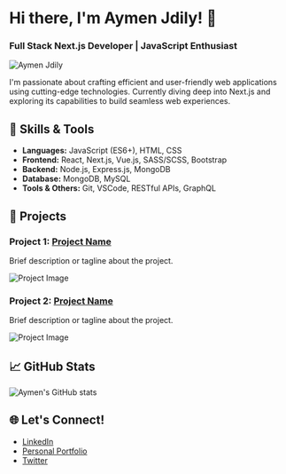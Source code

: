 # Hi there, I'm Aymen Jdily! 👋
### Full Stack Next.js Developer | JavaScript Enthusiast

![Aymen Jdily]([link-to-your-image.jpg](https://encrypted-tbn0.gstatic.com/images?q=tbn:ANd9GcQYvzbvHW34pv32OEmmyJqQVdy2wtLC4ftQGQ&usqp=CAU))

I'm passionate about crafting efficient and user-friendly web applications using cutting-edge technologies. Currently diving deep into Next.js and exploring its capabilities to build seamless web experiences.

## 🔧 Skills & Tools
- **Languages:** JavaScript (ES6+), HTML, CSS
- **Frontend:** React, Next.js, Vue.js, SASS/SCSS, Bootstrap
- **Backend:** Node.js, Express.js, MongoDB
- **Database:** MongoDB, MySQL
- **Tools & Others:** Git, VSCode, RESTful APIs, GraphQL

## 🚀 Projects
### Project 1: [Project Name](link-to-repo-or-live-demo)
Brief description or tagline about the project.

![Project Image](link-to-project-image)

### Project 2: [Project Name](link-to-repo-or-live-demo)
Brief description or tagline about the project.

![Project Image](link-to-project-image)

## 📈 GitHub Stats
![Aymen's GitHub stats](https://github-readme-stats.vercel.app/api?username=your-username&show_icons=true&theme=dark)

## 🌐 Let's Connect!
- [LinkedIn](link-to-linkedin)
- [Personal Portfolio](link-to-portfolio)
- [Twitter](link-to-twitter)
